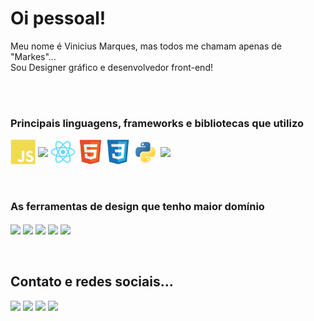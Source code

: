 
  <h1>Oi pessoal!</h1>
  <p>Meu nome é Vinicius Marques, mas todos me chamam apenas de "Markes"...<br />
  Sou Designer gráfico e desenvolvedor front-end!</p>
  <br />

<br />
<div style="display: inline_block">
  <h3>Principais linguagens, frameworks e bibliotecas que utilizo</h3>
  <img align="center" height="auto" width="40" src="https://raw.githubusercontent.com/devicons/devicon/master/icons/javascript/javascript-plain.svg">
  <img align="center" height="auto" width="40" src="https://upload.wikimedia.org/wikipedia/commons/thumb/b/b2/Bootstrap_logo.svg/1280px-Bootstrap_logo.svg.png">
  <img align="center" height="auto" width="40" src="https://raw.githubusercontent.com/devicons/devicon/master/icons/react/react-original.svg">
  <img align="center" height="auto" width="40" src="https://raw.githubusercontent.com/devicons/devicon/master/icons/html5/html5-original.svg">
  <img align="center" height="auto" width="40" src="https://raw.githubusercontent.com/devicons/devicon/master/icons/css3/css3-original.svg">
  <img align="center" height="auto" width="40" src="https://raw.githubusercontent.com/devicons/devicon/master/icons/python/python-original.svg">
  <img align="center" height="auto" width="40" src="https://cdn.icon-icons.com/icons2/2415/PNG/512/jquery_plain_wordmark_logo_icon_146445.png">
</div>

  <br />
  <br />

<div style="display: inline_block">
  <h3>As ferramentas de design que tenho maior domínio</h3>
  <img align="center" height="auto" width="45" src="https://cdn.icon-icons.com/icons2/3053/PNG/512/adobe_photoshop_macos_bigsur_icon_190436.png">
  <img align="center" height="auto" width="45" src="https://cdn.icon-icons.com/icons2/3053/PNG/512/adobe_illustrator_macos_bigsur_icon_190447.png">
  <img align="center" height="auto" width="45" src="https://cdn.icon-icons.com/icons2/3053/PNG/512/adobe_after_effects_macos_bigsur_icon_190464.png">
  <img align="center" height="auto" width="45" src="https://cdn.icon-icons.com/icons2/3070/PNG/512/adobe_indesign_software_computer_app_design_software_icon_191061.png">
  <img align="center" height="auto" width="40" src="https://i.pinimg.com/originals/a5/58/b4/a558b426cb8973523f37bbed94cf0f09.png">
</div>

  <br />
  <br />

## Contato e redes sociais...
 
<div> 
  <a href="https://instagram.com/m.arkes" target="_blank"><img src="https://img.shields.io/badge/-Instagram-%23E4405F?style=for-the-badge&logo=instagram&logoColor=white" target="_blank"></a>
  <a href="https://www.behance.net/viniciusmmarques" target="_blank"><img src="https://img.shields.io/badge/-Behance-000000?style=for-the-badge&logo=behance&logoColor=white" target="_blank"></a>
  <a href = "mailto:vinicius.messias.marques@gmail.com"><img src="https://img.shields.io/badge/-Gmail-FF0000?style=for-the-badge&logo=gmail&logoColor=white" target="_blank"></a>
  <a href="[https://www.linkedin.com/in/](https://www.linkedin.com/in/vinicius-messias-marques-78b32460/)" target="_blank"><img src="https://img.shields.io/badge/-LinkedIn-%230077B5?style=for-the-badge&logo=linkedin&logoColor=white" target="_blank"></a> 
 
</div>
